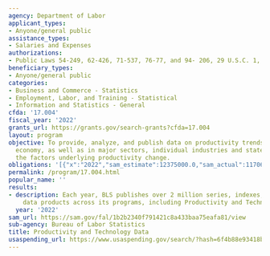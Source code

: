 ```yaml
---
agency: Department of Labor
applicant_types:
- Anyone/general public
assistance_types:
- Salaries and Expenses
authorizations:
- Public Laws 54-249, 62-426, 71-537, 76-77, and 94- 206, 29 U.S.C. 1, 29 U.S.C. 2b.
beneficiary_types:
- Anyone/general public
categories:
- Business and Commerce - Statistics
- Employment, Labor, and Training - Statistical
- Information and Statistics - General
cfda: '17.004'
fiscal_year: '2022'
grants_url: https://grants.gov/search-grants?cfda=17.004
layout: program
objective: To provide, analyze, and publish data on productivity trends in the U.S.
  economy, as well as in major sectors, individual industries and states, and examine
  the factors underlying productivity change.
obligations: '[{"x":"2022","sam_estimate":12375000.0,"sam_actual":11706212.0,"usa_spending_actual":0.0},{"x":"2023","sam_estimate":12524000.0,"sam_actual":0.0,"usa_spending_actual":0.0},{"x":"2024","sam_estimate":12524000.0,"sam_actual":0.0,"usa_spending_actual":0.0}]'
permalink: /program/17.004.html
popular_name: ''
results:
- description: Each year, BLS publishes over 2 million series, indexes, and other
    data products across its programs, including Productivity and Technology Data.
  year: '2022'
sam_url: https://sam.gov/fal/1b2b2340f791421c8a433baa75eafa81/view
sub-agency: Bureau of Labor Statistics
title: Productivity and Technology Data
usaspending_url: https://www.usaspending.gov/search/?hash=6f4b88e93418bf4e25d28e71b37b84e2
---
```

